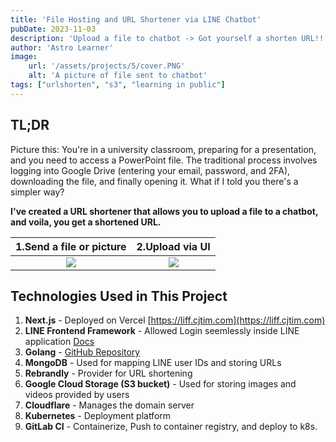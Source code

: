 ```yaml
---
title: 'File Hosting and URL Shortener via LINE Chatbot'
pubDate: 2023-11-03
description: 'Upload a file to chatbot -> Got yourself a shorten URL!!'
author: 'Astro Learner'
image:
    url: '/assets/projects/5/cover.PNG'
    alt: 'A picture of file sent to chatbot'
tags: ["urlshorten", "s3", "learning in public"]
---
```


## TL;DR 
Picture this: You're in a university classroom, preparing for a presentation, and you need to access a PowerPoint file. The traditional process involves logging into Google Drive (entering your email, password, and 2FA), downloading the file, and finally opening it. What if I told you there's a simpler way? 

**I've created a URL shortener that allows you to upload a file to a chatbot, and voila, you get a shortened URL.**

1.Send a file or picture |  2.Upload via UI
:-------------------------:|:-------------------------:
![](/assets/projects/5/message.PNG)  |  ![](/assets/projects/5/web.PNG)

## Technologies Used in This Project
1. **Next.js** - Deployed on Vercel [https://liff.cjtim.com](https://liff.cjtim.com)
2. **LINE Frontend Framework** - Allowed Login seemlessly inside LINE application [Docs](https://developers.line.biz/en/docs/liff/overview/)
3. **Golang** - [GitHub Repository](https://github.com/cjtim/cjtim-backend-go)
4. **MongoDB** - Used for mapping LINE user IDs and storing URLs
5. **Rebrandly** - Provider for URL shortening
6. **Google Cloud Storage (S3 bucket)** - Used for storing images and videos provided by users
7. **Cloudflare** - Manages the domain server
8. **Kubernetes** - Deployment platform
9. **GitLab CI** - Containerize, Push to container registry, and deploy to k8s.
